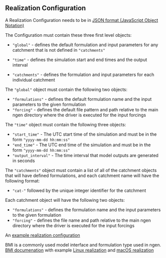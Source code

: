 ## Realization Configuration

A Realization Configuration needs to be in [JSON format (JavaScript Object Notation)](https://www.json.org/json-en.html)

The Configuration must contain these three first level objects:
* `"global"` - defines the default formulation and input parameters for any catchment that is not defined in `"catchments"`

* `"time"` - defines the simulation start and end times and the output interval

* `"catchments"` - defines the formulation and input parameters for each individual catchment

The `"global"` object must contain the following two objects:
* `"formulations"` - defines the default formulation name and the input parameters to the given formulation
* `"forcing"` - defines the default file pattern and path relative to the main ngen directory where the driver is executed for the input forcings 

The `"time"` object must contain the following three objects:
* `"start_time"` - The UTC start time of the simulation and must be in the form `"yyyy-mm-dd hh:mm:ss"`
* `"end_time"` -  The UTC end time of the simulation and must be in the form `"yyyy-mm-dd hh:mm:ss"`
* `"output_interval"` - The time interval that model outputs are generated in seconds

The `"catchments"` object must contain a list of all of the catchment objects that will have defined formulations, and each catchment name will have the following format:
* `"cat-"` followed by the unique integer identifier for the catchment

Each catchment object will have the following two objects:
* `"formulations"` - defines the formulation name and the input parameters to the given formulation
* `"forcing"` - defines the file name and path relative to the main ngen directory where the driver is executed for the input forcings 

An [example realization configuration](https://github.com/NOAA-OWP/ngen/blob/master/data/example_realization_config.json)

BMI is a commonly used model interface and formulation type used in ngen. [BMI documenation](https://github.com/NOAA-OWP/ngen/blob/master/doc/BMI_MODELS.md) with example [Linux realization](https://github.com/NOAA-OWP/ngen/blob/master/data/example_realization_config_w_bmi_c__linux.json) and [macOS realization](https://github.com/NOAA-OWP/ngen/blob/master/data/example_realization_config_w_bmi_c__macos.json)

